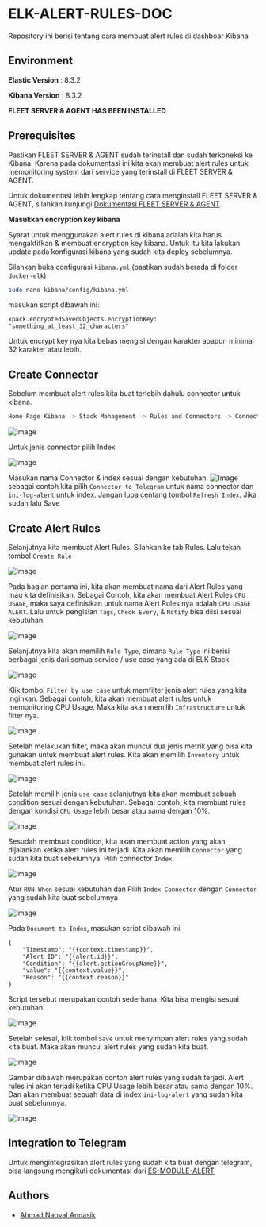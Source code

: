 # ELK-ALERT-RULES-DOC

Repository ini berisi tentang cara membuat alert rules di dashboar Kibana

## Environment

**Elastic Version** : 8.3.2

**Kibana Version** : 8.3.2

**FLEET SERVER & AGENT HAS BEEN INSTALLED**

## Prerequisites

Pastikan FLEET SERVER & AGENT sudah terinstall dan sudah terkoneksi ke Kibana. Karena pada dokumentasi ini kita akan membuat alert rules untuk memonitoring system dari service yang terinstall di FLEET SERVER & AGENT.

Untuk dokumentasi lebih lengkap tentang cara menginstall FLEET SERVER & AGENT, silahkan kunjungi [Dokumentasi FLEET SERVER & AGENT](https://github.com/nvlannasik/ELK-FLEET-SERVER-DOC).

**Masukkan encryption key kibana**

Syarat untuk menggunakan alert rules di kibana adalah kita harus mengaktifkan & membuat encryption key kibana. Untuk itu kita lakukan update pada konfigurasi kibana yang sudah kita deploy sebelumnya.

Silahkan buka configurasi `kibana.yml` (pastikan sudah berada di folder `docker-elk`)

```bash
sudo nano kibana/config/kibana.yml
```

masukan script dibawah ini:

```
xpack.encryptedSavedObjects.encryptionKey: "something_at_least_32_characters"
```

Untuk encrypt key nya kita bebas mengisi dengan karakter apapun minimal 32 karakter atau lebih.

## Create Connector

Sebelum membuat alert rules kita buat terlebih dahulu connector untuk kibana.

```bash
Home Page Kibana -> Stack Management -> Rules and Connectors -> Connector -> Create Connector
```

![Image](./images/1.png)

Untuk jenis connector pilih Index

![Image](./images/2.png)

Masukan nama Connector & index sesuai dengan kebutuhan.
![Image](./images/3.png)
sebagai contoh kita pilih `Connector to Telegram` untuk nama connector dan `ini-log-alert` untuk index. Jangan lupa centang tombol `Refresh Index`. Jika sudah lalu Save

## Create Alert Rules

Selanjutnya kita membuat Alert Rules. Silahkan ke tab Rules. Lalu tekan tombol `Create Rule`

![Image](./images/5.png)

Pada bagian pertama ini, kita akan membuat nama dari Alert Rules yang mau kita definisikan. Sebagai Contoh, kita akan membuat Alert Rules `CPU USAGE`, maka saya definisikan untuk nama Alert Rules nya adalah `CPU USAGE ALERT`. Lalu untuk pengisian `Tags`, `Check Every`, & `Notify` bisa diisi sesuai kebutuhan.

![Image](./images/6.png)

Selanjutnya kita akan memilih `Rule Type`, dimana `Rule Type` ini berisi berbagai jenis dari semua service / use case yang ada di ELK Stack

![Image](./images/8.png)

Klik tombol `Filter by use case` untuk memfilter jenis alert rules yang kita inginkan. Sebagai contoh, kita akan membuat alert rules untuk memonitoring CPU Usage. Maka kita akan memilih `Infrastructure` untuk filter nya.

![Image](./images/9.png)

Setelah melakukan filter, maka akan muncul dua jenis metrik yang bisa kita gunakan untuk membuat alert rules. Kita akan memilih `Inventory` untuk membuat alert rules ini.

![Image](./images/10.png)

Setelah memilih jenis `use case` selanjutnya kita akan membuat sebuah condition sesuai dengan kebutuhan. Sebagai contoh, kita membuat rules dengan kondisi `CPU Usage` lebih besar atau sama dengan 10%.

![Image](./images/11.png)

Sesudah membuat condition, kita akan membuat action yang akan dijalankan ketika alert rules ini terjadi. Kita akan memilih `Connector` yang sudah kita buat sebelumnya. Pilih connector `Index`.

![Image](./images/12.png)

Atur `RUN When` sesuai kebutuhan dan Pilih `Index Connector` dengan `Connector` yang sudah kita buat sebelumnya

![Image](./images/13.png)

Pada `Document to Index`, masukan script dibawah ini:

```
{
    "Timestamp": "{{context.timestamp}}",
    "Alert_ID": "{{alert.id}}",
    "Condition": "{{alert.actionGroupName}}",
    "value": "{{context.value}}",
    "Reason": "{{context.reason}}"
}
```

Script tersebut merupakan contoh sederhana. Kita bisa mengisi sesuai kebutuhan.

![Image](./images/14.png)

Setelah selesai, klik tombol `Save` untuk menyimpan alert rules yang sudah kita buat. Maka akan muncul alert rules yang sudah kita buat.

![Image](./images/15.png)

Gambar dibawah merupakan contoh alert rules yang sudah terjadi. Alert rules ini akan terjadi ketika CPU Usage lebih besar atau sama dengan 10%. Dan akan membuat sebuah data di index `ini-log-alert` yang sudah kita buat sebelumnya.

![Image](./images/16.png)

## Integration to Telegram

Untuk mengintegrasikan alert rules yang sudah kita buat dengan telegram, bisa langsung mengikuti dokumentasi dari [ES-MODULE-ALERT](https://github.com/nvlannasik/ES-MODULE-ALERT)

## Authors

- [Ahmad Naoval Annasik](https://github.com/nvlannasik)

